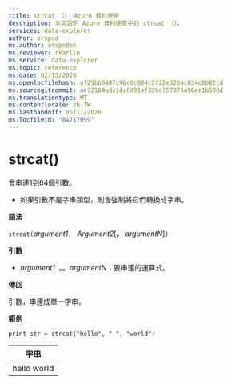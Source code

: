 ```yaml
---
title: strcat （）-Azure 資料總管
description: 本文說明 Azure 資料總管中的 strcat （）。
services: data-explorer
author: orspod
ms.author: orspodek
ms.reviewer: rkarlin
ms.service: data-explorer
ms.topic: reference
ms.date: 02/13/2020
ms.openlocfilehash: af25bb0407c9bc0c004c2f22e326ac034c6682cd
ms.sourcegitcommit: ae72164adc1dc8d91ef326e757376a96ee1b588d
ms.translationtype: MT
ms.contentlocale: zh-TW
ms.lasthandoff: 06/11/2020
ms.locfileid: "84717099"
---
```

# <a name="strcat"></a>strcat()

會串連1到64個引數。

* 如果引數不是字串類型，則會強制將它們轉換成字串。

**語法**

`strcat(`*argument1*， *Argument2*[， *argumentN*]`)`

**引數**

* *argument1* .。。*argumentN*：要串連的運算式。

**傳回**

引數，串連成單一字串。

**範例**
  
   ```kusto
print str = strcat("hello", " ", "world")
```

|字串|
|---|
|hello world|
